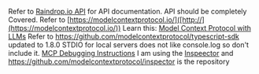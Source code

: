 Refer to [Raindrop.io API](https://developer.raindrop.io) for API documentation.
API should be completely Covered.
Refer to [https://modelcontextprotocol.io/]([http://](https://modelcontextprotocol.io/))
Learn this: [Model Context Protocol with LLMs]([http://](https://modelcontextprotocol.io/llms-full.txt))
Refer to https://github.com/modelcontextprotocol/typescript-sdk updated to 1.8.0
STDIO for local servers does not like console.log so don't include it.
[MCP Debugging Instructions](https://modelcontextprotocol.io/docs/tools/debugging)
I am using the [Inspeector](https://modelcontextprotocol.io/docs/tools/inspector) and https://github.com/modelcontextprotocol/inspector is the repository
